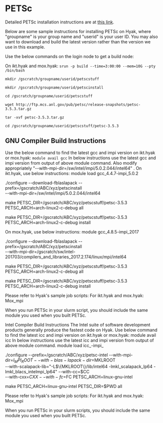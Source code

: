 # PETSc

Detailed PETSc installation instructions are at [this link](http://www.mcs.anl.gov/petsc/documentation/installation.html).

Below are some sample instructions for installing PETSc on Hyak, where "groupname" is your group name and "userid" is your user ID. You may also want to download and build the latest version rather than the version we use in this example.

Use the below commands on the login node to get a build node:

On ikt.hyak and mox.hyak:
```srun -p build --time=3:00:00 --mem=10G --pty /bin/bash```
 
```mkdir /gscratch/groupname/userid/petscstuff```

```mkdir /gscratch/groupname/userid/petscinstall```

```cd /gscratch/groupname/userid/petscstuff```

```wget http://ftp.mcs.anl.gov/pub/petsc/release-snapshots/petsc-3.5.3.tar.gz```

```tar -xvf petsc-3.5.3.tar.gz```

```cd /gscratch/groupname/userid/petscstuff/petsc-3.5.3```

## GNU Compiler Build Instructions

Use the below command to find the latest gcc and impi version on ikt.hyak or mox.hyak:
```module avail gcc```
In below instructions use the latest gcc and impi version from output of above module command. Also modify appropriately "--with-mpi-dir=/sw/intel/impi/5.0.2.044/intel64" .
On ikt.hyak, use below instructions:
  module load gcc_4.4.7-impi_5.0.2
 
  ./configure   --download-fblaslapack --prefix=/gscratch/ABC/xyz/petscinstall \
 --with-mpi-dir=/sw/intel/impi/5.0.2.044/intel64
 
  make PETSC_DIR=/gscratch/ABC/xyz/petscstuff/petsc-3.5.3 PETSC_ARCH=arch-linux2-c-debug all
 
  make PETSC_DIR=/gscratch/ABC/xyz/petscstuff/petsc-3.5.3 PETSC_ARCH=arch-linux2-c-debug install
 
On mox.hyak, use below instructions:
 module gcc_4.8.5-impi_2017
 
  ./configure --download-fblaslapack --prefix=/gscratch/ABC/xyz/petscinstall  \
--with-mpi-dir=/gscratch/sw/intel-201703/compilers_and_libraries_2017.2.174/linux/mpi/intel64
 
make PETSC_DIR=/gscratch/ABC/xyz/petscstuff/petsc-3.5.3 PETSC_ARCH=arch-linux2-c-debug all
 
make PETSC_DIR=/gscratch/ABC/xyz/petscstuff/petsc-3.5.3 PETSC_ARCH=arch-linux2-c-debug install
 
Please refer to Hyak's sample job scripts:
For ikt.hyak and mox.hyak:
Mox_mpi
 
When you run PETSc in your slurm script, you should include the same module you used when you built PETSc.
 
Intel Compiler Build Instructions
The Intel suite of software development products generally produce the fastest code on Hyak. Use below command to find the latest icc and impi version on ikt.hyak or mox.hyak:
module avail icc
In below instructions use the latest icc and impi version from output of above module command.
 module load icc_<version>-impi_<version>

 ./configure --prefix=/gscratch/ABC/xyz/petsc-intel --with-mpi-dir=$I_MPI_ROOT --with-blas-lapack-dir=$MKLROOT \
 --with-scalapack-lib="-L$\{MKLROOT\}/lib/intel64 -lmkl_scalapack_lp64 -lmkl_blacs_intelmpi_lp64" --with-cc=$CC \
 --with-cxx=$CXX --with-fc=$FC PETSC_ARCH=linux-gnu-intel

  make PETSC_ARCH=linux-gnu-intel PETSC_DIR=$PWD all
 
Please refer to Hyak's sample job scripts:
For ikt.hyak and mox.hyak:
Mox_mpi
 
When you run PETSc in your slurm scripts, you should include the same module you used when you built PETSc.